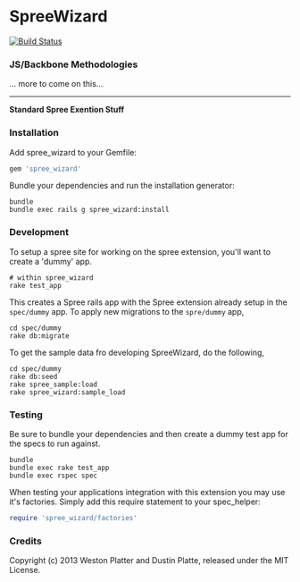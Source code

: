 SpreeWizard
============

[![Build Status](https://travis-ci.org/westonplatter/spree_wizard.png?branch=master)](https://travis-ci.org/westonplatter/spree_wizard)

### JS/Backbone Methodologies

... more to come on this... 

--------------------------------------------------------------------------------

__Standard Spree Exention Stuff__

### Installation

Add spree_wizard to your Gemfile:

```ruby
gem 'spree_wizard'
```

Bundle your dependencies and run the installation generator:

```shell
bundle
bundle exec rails g spree_wizard:install
```


### Development
To setup a spree site for working on the spree extension, you'll want to create
a 'dummy' app.

```shell
# within spree_wizard
rake test_app
```

This creates a Spree rails app with the Spree extension already setup in the
```spec/dummy``` app. To apply new migrations to the ```spre/dummy``` app,

```shell
cd spec/dummy
rake db:migrate
```

To get the sample data fro developing SpreeWizard, do the following,
```shell
cd spec/dummy
rake db:seed
rake spree_sample:load
rake spree_wizard:sample_load
```


### Testing
Be sure to bundle your dependencies and then create a dummy test app for the specs to run against.

```shell
bundle
bundle exec rake test_app
bundle exec rspec spec
```

When testing your applications integration with this extension you may use it's factories.
Simply add this require statement to your spec_helper:

```ruby
require 'spree_wizard/factories'
```


### Credits
Copyright (c) 2013 Weston Platter and Dustin Platte, released under the MIT License.
